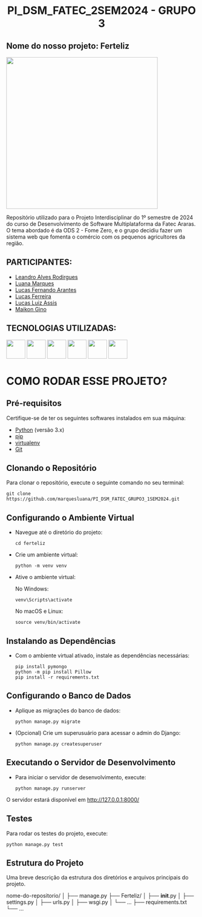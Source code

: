 # <h1 align="center">PI_DSM_FATEC_2SEM2024 - GRUPO 3</h1>
<h2>Nome do nosso projeto: Ferteliz</h2>
<img src="https://github.com/marquesluana/PI_DSM_FATEC_GRUPO3_1SEM2024/blob/6a8de795a296957d3ffd7ddf9b6bf30891a36d5b/designer/logo.jpg" width="400px" text-align="center">

Repositório utilizado para o Projeto Interdisciplinar do 1º semestre de 2024 do curso de Desenvolvimento de Software Multiplataforma da Fatec Araras. O tema abordado é da ODS 2 - Fome Zero, e o grupo decidiu fazer um sistema web que fomenta o comércio com os pequenos agricultores da região.

## PARTICIPANTES:
- [Leandro Alves Rodirgues](https://github.com/)<br>
- [Luana Marques](https://github.com/marquesluana)<br>
- [Lucas Fernando Arantes](https://github.com/)<br>
- [Lucas Ferreira](https://github.com/)<br>
- [Lucas Luiz Assis](https://github.com/Luhcyy)<br>
- [Maikon Gino](https://github.com/MaikonGino)<br>

## TECNOLOGIAS UTILIZADAS:
<div>
  <img src="https://cdn.jsdelivr.net/gh/devicons/devicon@latest/icons/django/django-plain.svg" width="50px">
  <img src="https://cdn.jsdelivr.net/gh/devicons/devicon@latest/icons/mongodb/mongodb-plain-wordmark.svg" width="50px">
  <img src="https://cdn.jsdelivr.net/gh/devicons/devicon/icons/github/github-original-wordmark.svg" width="50px">
  <img src="https://cdn.jsdelivr.net/gh/devicons/devicon/icons/html5/html5-plain-wordmark.svg" width="50px">
  <img src="https://cdn.jsdelivr.net/gh/devicons/devicon@latest/icons/python/python-original-wordmark.svg" width="50px">
  <img src="https://cdn.jsdelivr.net/gh/devicons/devicon/icons/vscode/vscode-original-wordmark.svg" width="50px">
</div>

# COMO RODAR ESSE PROJETO?
## Pré-requisitos

Certifique-se de ter os seguintes softwares instalados em sua máquina:

- [Python](https://www.python.org/downloads/) (versão 3.x)
- [pip](https://pip.pypa.io/en/stable/installation/)
- [virtualenv](https://virtualenv.pypa.io/en/latest/installation.html)
- [Git](https://git-scm.com/downloads)

## Clonando o Repositório

Para clonar o repositório, execute o seguinte comando no seu terminal:

    git clone https://github.com/marquesluana/PI_DSM_FATEC_GRUPO3_1SEM2024.git

## Configurando o Ambiente Virtual

- Navegue até o diretório do projeto:

      cd ferteliz

- Crie um ambiente virtual:

      python -m venv venv

- Ative o ambiente virtual:
  
  No Windows:

      venv\Scripts\activate

  No macOS e Linux:

      source venv/bin/activate

## Instalando as Dependências

- Com o ambiente virtual ativado, instale as dependências necessárias:

      pip install pymongo
      python -m pip install Pillow
      pip install -r requirements.txt

## Configurando o Banco de Dados

- Aplique as migrações do banco de dados:

      python manage.py migrate

- (Opcional) Crie um superusuário para acessar o admin do Django:

      python manage.py createsuperuser

## Executando o Servidor de Desenvolvimento

- Para iniciar o servidor de desenvolvimento, execute:

      python manage.py runserver
  
O servidor estará disponível em http://127.0.0.1:8000/

## Testes

Para rodar os testes do projeto, execute:

    python manage.py test

## Estrutura do Projeto

Uma breve descrição da estrutura dos diretórios e arquivos principais do projeto.

nome-do-repositorio/
│
├── manage.py
├── Ferteliz/
│   ├── __init__.py
│   ├── settings.py
│   ├── urls.py
│   ├── wsgi.py
│   └── ...
├── requirements.txt
└── ...
